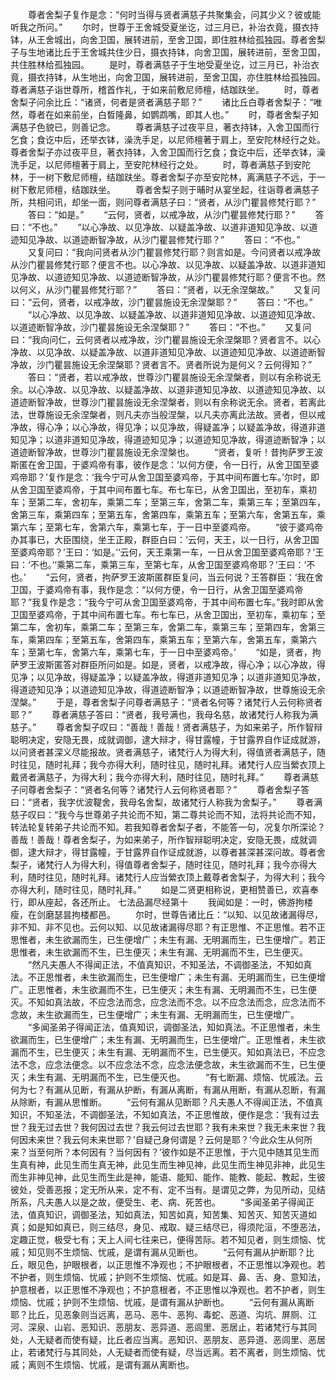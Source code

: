 <!-- { "loadSidebar": true } -->
　　尊者舍梨子复作是念：“何时当得与贤者满慈子共聚集会，问其少义？彼或能听我之所问。”
　　尔时，世尊于王舍城受夏坐讫，过三月已，补治衣竟，摄衣持钵，从王舍城出，向舍卫国，展转进前，至舍卫国，即住胜林给孤独园。尊者舍梨子与生地诸比丘于王舍城共住少日，摄衣持钵，向舍卫国，展转进前，至舍卫国，共住胜林给孤独园。
　　是时，尊者满慈子于生地受夏坐讫，过三月已，补治衣竟，摄衣持钵，从生地出，向舍卫国，展转进前，至舍卫国，亦住胜林给孤独园。尊者满慈子诣世尊所，稽首作礼，于如来前敷尼师檀，结跏趺坐。
　　时，尊者舍梨子问余比丘：“诸贤，何者是贤者满慈子耶？”
　　诸比丘白尊者舍梨子：“唯然，尊者在如来前坐，白晳隆鼻，如鹦鹉嘴，即其人也。”
　　时，尊者舍梨子知满慈子色貌已，则善记念。
　　尊者满慈子过夜平旦，著衣持钵，入舍卫国而行乞食；食讫中后，还举衣钵，澡洗手足，以尼师檀著于肩上，至安陀林经行之处。尊者舍梨子亦过夜平旦，著衣持钵，入舍卫国而行乞食；食讫中后，还举衣钵，澡洗手足，以尼师檀著于肩上，至安陀林经行之处。
　　时，尊者满慈子到安陀林，于一树下敷尼师檀，结跏趺坐。尊者舍梨子亦至安陀林，离满慈子不远，于一树下敷尼师檀，结跏趺坐。
　　尊者舍梨子则于晡时从宴坐起，往诣尊者满慈子所，共相问讯，却坐一面，则问尊者满慈子曰：“贤者，从沙门瞿昙修梵行耶？”
　　答曰：“如是。”
　　“云何，贤者，以戒净故，从沙门瞿昙修梵行耶？”
　　答曰：“不也。”
　　“以心净故、以见净故、以疑盖净故、以道非道知见净故、以道迹知见净故、以道迹断智净故，从沙门瞿昙修梵行耶？”
　　答曰：“不也。”
　　又复问曰：“我向问贤者从沙门瞿昙修梵行耶？则言如是。今问贤者以戒净故从沙门瞿昙修梵行耶？便言不也。以心净故、以见净故、以疑盖净故、以道非道知见净故、以道迹知见净故、以道迹断智净故，从沙门瞿昙修梵行耶？便言不也。然以何义，从沙门瞿昙修梵行耶？”
　　答曰：“贤者，以无余涅槃故。”
　　又复问曰：“云何，贤者，以戒净故，沙门瞿昙施设无余涅槃耶？”
　　答曰：“不也。”
　　“以心净故、以见净故、以疑盖净故、以道非道知见净故、以道迹知见净故、以道迹断智净故，沙门瞿昙施设无余涅槃耶？”
　　答曰：“不也。”
　　又复问曰：“我向问仁，云何贤者以戒净故，沙门瞿昙施设无余涅槃耶？贤者言不。以心净故、以见净故、以疑盖净故、以道非道知见净故、以道迹知见净故、以道迹断智净故，沙门瞿昙施设无余涅槃耶？贤者言不。贤者所说为是何义？云何得知？”
　　答曰：“贤者，若以戒净故，世尊沙门瞿昙施设无余涅槃者，则以有余称说无余。以心净故、以见净故、以疑盖净故、以道非道知见净故、以道迹知见净故、以道迹断智净故，世尊沙门瞿昙施设无余涅槃者，则以有余称说无余。贤者，若离此法，世尊施设无余涅槃者，则凡夫亦当般涅槃，以凡夫亦离此法故。贤者，但以戒净故，得心净；以心净故，得见净；以见净故，得疑盖净；以疑盖净故，得道非道知见净；以道非道知见净故，得道迹知见净；以道迹知见净故，得道迹断智净；以道迹断智净故，世尊沙门瞿昙施设无余涅槃也。
　　“贤者，复听！昔拘萨罗王波斯匿在舍卫国，于婆鸡帝有事，彼作是念：‘以何方便，令一日行，从舍卫国至婆鸡帝耶？’复作是念：‘我今宁可从舍卫国至婆鸡帝，于其中间布置七车。’尔时，即从舍卫国至婆鸡帝，于其中间布置七车。布七车已，从舍卫国出，至初车，乘初车；至第二车，舍初车，乘第二车；至第三车，舍第二车，乘第三车；至第四车，舍第三车，乘第四车；至第五车，舍第四车，乘第五车；至第六车，舍第五车，乘第六车；至第七车，舍第六车，乘第七车，于一日中至婆鸡帝。
　　“彼于婆鸡帝办其事已，大臣围绕，坐王正殿，群臣白曰：‘云何，天王，以一日行，从舍卫国至婆鸡帝耶？’王曰：‘如是。’‘云何，天王乘第一车，一日从舍卫国至婆鸡帝耶？’王曰：‘不也。’‘乘第二车，乘第三车，至第七车，从舍卫国至婆鸡帝耶？’王曰：‘不也。’
　　“云何，贤者，拘萨罗王波斯匿群臣复问，当云何说？王答群臣：‘我在舍卫国，于婆鸡帝有事，我作是念：“以何方便，令一日行，从舍卫国至婆鸡帝耶？”我复作是念：“我今宁可从舍卫国至婆鸡帝，于其中间布置七车。”我时即从舍卫国至婆鸡帝，于其中间布置七车。布七车已，从舍卫国出，至初车，乘初车；至第二车，舍初车，乘第二车；至第三车，舍第二车，乘第三车；至第四车，舍第三车，乘第四车；至第五车，舍第四车，乘第五车；至第六车，舍第五车，乘第六车；至第七车，舍第六车，乘第七车，于一日中至婆鸡帝。’
　　“如是，贤者，拘萨罗王波斯匿答对群臣所问如是。如是，贤者，以戒净故，得心净；以心净故，得见净；以见净故，得疑盖净；以疑盖净故，得道非道知见净；以道非道知见净故，得道迹知见净；以道迹知见净故，得道迹断智净；以道迹断智净故，世尊施设无余涅槃。”
　　于是，尊者舍梨子问尊者满慈子：“贤者名何等？诸梵行人云何称贤者耶？”
　　尊者满慈子答曰：“贤者，我号满也，我母名慈，故诸梵行人称我为满慈子。”
　　尊者舍梨子叹曰：“善哉！善哉！贤者满慈子，为如来弟子，所作智辩聪明决定，安隐无畏，成就调御，逮大辩才，得甘露幢，于甘露界自作证成就游，以问贤者甚深义尽能报故。贤者满慈子，诸梵行人为得大利，得值贤者满慈子，随时往见，随时礼拜；我今亦得大利，随时往见，随时礼拜。诸梵行人应当縈衣顶上戴贤者满慈子，为得大利；我今亦得大利，随时往见，随时礼拜。”
　　尊者满慈子问尊者舍梨子：“贤者名何等？诸梵行人云何称贤者耶？”
　　尊者舍梨子答曰：“贤者，我字优波鞮舍，我母名舍梨，故诸梵行人称我为舍梨子。”
　　尊者满慈子叹曰：“我今与世尊弟子共论而不知，第二尊共论而不知，法将共论而不知，转法轮复转弟子共论而不知。若我知尊者舍梨子者，不能答一句，况复尔所深论？善哉！善哉！尊者舍梨子，为如来弟子，所作智辩聪明决定，安隐无畏，成就调御，逮大辩才，得甘露幢，于甘露界自作证成就游，以尊者甚深甚深问故。尊者舍梨子，诸梵行人为得大利，得值尊者舍梨子，随时往见，随时礼拜；我今亦得大利，随时往见，随时礼拜。诸梵行人应当縈衣顶上戴尊者舍梨子，为得大利；我今亦得大利，随时往见，随时礼拜。”
　　如是二贤更相称说，更相赞善已，欢喜奉行，即从座起，各还所止。
七法品漏尽经第十
　　我闻如是：一时，佛游拘楼瘦，在剑磨瑟昙拘楼都邑。
　　尔时，世尊告诸比丘：“以知、以见故诸漏得尽，非不知、非不见也。云何以知、以见故诸漏得尽耶？有正思惟、不正思惟。若不正思惟者，未生欲漏而生，已生便增广；未生有漏、无明漏而生，已生便增广。若正思惟者，未生欲漏而不生，已生便灭；未生有漏、无明漏而不生，已生便灭。
　　“然凡夫愚人不得闻正法，不值真知识，不知圣法，不调御圣法，不知如真法。不正思惟者，未生欲漏而生，已生便增广；未生有漏、无明漏而生，已生便增广。正思惟者，未生欲漏而不生，已生便灭；未生有漏、无明漏而不生，已生便灭。不知如真法故，不应念法而念，应念法而不念。以不应念法而念，应念法而不念故，未生欲漏而生，已生便增广；未生有漏、无明漏而生，已生便增广。
　　“多闻圣弟子得闻正法，值真知识，调御圣法，知如真法。不正思惟者，未生欲漏而生，已生便增广；未生有漏、无明漏而生，已生便增广。正思惟者，未生欲漏而不生，已生便灭；未生有漏、无明漏而不生，已生便灭。知如真法已，不应念法不念，应念法便念。以不应念法不念，应念法便念故，未生欲漏而不生，已生便灭；未生有漏、无明漏而不生，已生便灭也。
　　“有七断漏、烦恼、忧戚法。云何为七？有漏从见断，有漏从护断，有漏从离断，有漏从用断，有漏从忍断，有漏从除断，有漏从思惟断。
　　“云何有漏从见断耶？凡夫愚人不得闻正法，不值真知识，不知圣法，不调御圣法，不知如真法，不正思惟故，便作是念：‘我有过去世？我无过去世？我何因过去世？我云何过去世耶？我有未来世？我无未来世？我何因未来世？我云何未来世耶？’自疑己身何谓是？云何是耶？‘今此众生从何所来？当至何所？本何因有？当何因有？’彼作如是不正思惟，于六见中随其见生而生真有神，此见生而生真无神，此见生而生神见神，此见生而生神见非神，此见生而生非神见神，此见生而生此是神，能语、能知、能作、能教、能起、教起，生彼彼处，受善恶报；定无所从来，定不有、定不当有。是谓见之弊，为见所动，见结所系，凡夫愚人以是之故，便受生、老、病、死苦也。
　　“多闻圣弟子得闻正法，值真知识，调御圣法，知如真法，知苦如真，知苦集、知苦灭、知苦灭道如真；如是知如真已，则三结尽，身见、戒取、疑三结尽已，得须陀洹，不堕恶法，定趣正觉，极受七有；天上人间七往来已，便得苦际。若不知见者，则生烦恼、忧戚；知见则不生烦恼、忧戚，是谓有漏从见断也。
　　“云何有漏从护断耶？比丘，眼见色，护眼根者，以正思惟不净观也；不护眼根者，不正思惟以净观也。若不护者，则生烦恼、忧戚；护则不生烦恼、忧戚。如是耳、鼻、舌、身、意知法，护意根者，以正思惟不净观也；不护意根者，不正思惟以净观也。若不护者，则生烦恼、忧戚；护则不生烦恼、忧戚，是谓有漏从护断也。
　　“云何有漏从离断耶？比丘，见恶象则当远离，恶马、恶牛、恶狗、毒蛇、恶道、沟坑、屏厕、江河、深泉、山岩、恶知识、恶朋友、恶异道、恶闾里、恶居止，若诸梵行与其同处，人无疑者而使有疑，比丘者应当离。恶知识、恶朋友、恶异道、恶闾里、恶居止，若诸梵行与其同处，人无疑者而使有疑，尽当远离。若不离者，则生烦恼、忧戚；离则不生烦恼、忧戚，是谓有漏从离断也。

